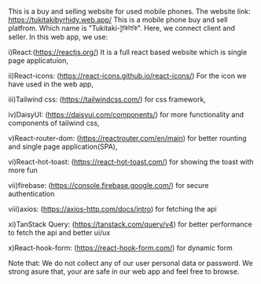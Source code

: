 This is a buy and selling website for used mobile phones.
The website link: https://tukitakibyrhidy.web.app/ This is a mobile phone buy and sell  platfrom. Which name is "Tukitaki-টুকিটাকি". Here, we connect client and seller. In this web app, we use:

i)React:(https://reactjs.org/) It is a full react based website which is single page applicatuion,

ii)React-icons: (https://react-icons.github.io/react-icons/) For the icon we have used in the web app,

iii)Tailwind css: (https://tailwindcss.com/) for css framework,

iv)DaisyUI: (https://daisyui.com/components/) for more functionality and components of tailwind css,

v)React-router-dom: (https://reactrouter.com/en/main) for better rounting and single page application(SPA),

vi)React-hot-toast: (https://react-hot-toast.com/) for showing the toast with more fun

vii)firebase: (https://console.firebase.google.com/) for secure authentication

viii)axios: (https://axios-http.com/docs/intro) for fetching the api

xi)TanStack Query: (https://tanstack.com/query/v4) for better performance to fetch the api and better ui/ux 

x)React-hook-form: (https://react-hook-form.com/) for dynamic form

Note that: We do not collect any of our user personal data or password. We strong asure that, your are safe in our web app and feel free to browse.